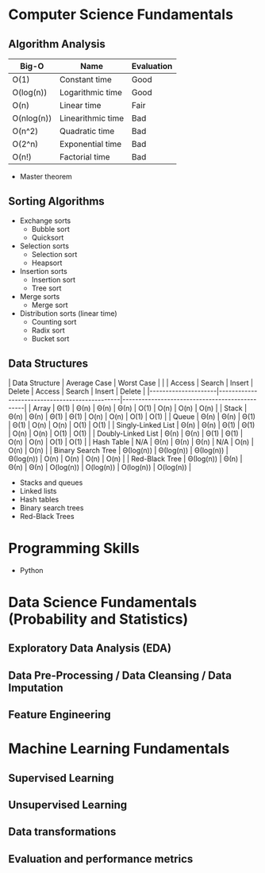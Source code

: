 # Computer Science Fundamentals

## Algorithm Analysis

| Big-O      | Name              | Evaluation |
|------------|-------------------|------------|
| O(1)       | Constant time     | Good       |
| O(log(n))  | Logarithmic time  | Good       |
| O(n)       | Linear time       | Fair       |
| O(nlog(n)) | Linearithmic time | Bad        |
| O(n^2)     | Quadratic time    | Bad        |
| O(2^n)     | Exponential time  | Bad        |
| O(n!)      | Factorial time    | Bad        |

* Master theorem

## Sorting Algorithms

* Exchange sorts
  * Bubble sort
  * Quicksort
* Selection sorts
  * Selection sort
  * Heapsort
* Insertion sorts
  * Insertion sort
  * Tree sort
* Merge sorts
  * Merge sort
* Distribution sorts (linear time)
  * Counting sort
  * Radix sort
  * Bucket sort
  
## Data Structures

| Data Structure      | Average Case                                  | Worst Case                                    |
|                     | Access    | Search    | Insert    | Delete    | Access    | Search    | Insert    | Delete    |
|---------------------|-----------------------------------------------|-----------------------------------------------|
| Array               | Θ(1)      | Θ(n)      | Θ(n)      | Θ(n)      | O(1)      | O(n)      | O(n)      | O(n)      |
| Stack               | Θ(n)      | Θ(n)      | Θ(1)      | Θ(1)      | O(n)      | O(n)      | O(1)      | O(1)      |
| Queue               | Θ(n)      | Θ(n)      | Θ(1)      | Θ(1)      | O(n)      | O(n)      | O(1)      | O(1)      |
| Singly-Linked List  | Θ(n)      | Θ(n)      | Θ(1)      | Θ(1)      | O(n)      | O(n)      | O(1)      | O(1)      |
| Doubly-Linked List  | Θ(n)      | Θ(n)      | Θ(1)      | Θ(1)      | O(n)      | O(n)      | O(1)      | O(1)      |
| Hash Table          | N/A       | Θ(n)      | Θ(n)      | Θ(n)      | N/A       | O(n)      | O(n)      | O(n)      |
| Binary Search Tree  | Θ(log(n)) | Θ(log(n)) | Θ(log(n)) | Θ(log(n)) | O(n)      | O(n)      | O(n)      | O(n)      |
| Red-Black Tree      | Θ(log(n)) | Θ(n)      | Θ(n)      | Θ(n)      | O(log(n)) | O(log(n)) | O(log(n)) | O(log(n)) |


* Stacks and queues
* Linked lists
* Hash tables
* Binary search trees
* Red-Black Trees

# Programming Skills

* Python

# Data Science Fundamentals (Probability and Statistics)

## Exploratory Data Analysis (EDA)

## Data Pre-Processing / Data Cleansing / Data Imputation

## Feature Engineering

# Machine Learning Fundamentals

## Supervised Learning

## Unsupervised Learning

## Data transformations

## Evaluation and performance metrics